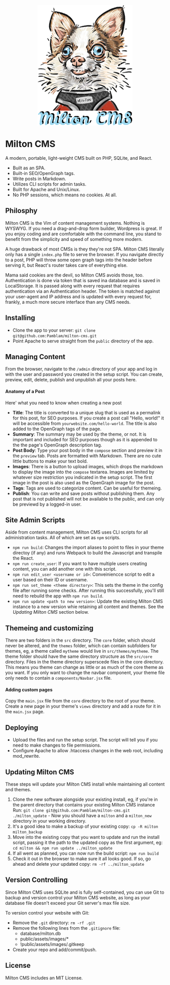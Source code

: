 <p align="center">
	<img src="milton.png" />
</p>

# Milton CMS

A modern, portable, light-weight CMS built on PHP, SQLite, and React.

 - Built as an SPA.
 - Built-in SEO/OpenGraph tags.
 - Write posts in Markdown.
 - Utilizes CLI scripts for admin tasks.
 - Built for Apache and Unix/Linux.
 - No PHP sessions, which means no cookies. At all.

## Philosphy

Milton CMS is the Vim of content management systems. Nothing is WYSWYG. If you need a drag-and-drop form builder, Wordpress is great. If you enjoy coding and are comfortable with the command line, you stand to benefit from the simplicity and speed of something more modern.

A huge drawback of most CMSs is they they're not SPA. Milton CMS literally only has a single `index.php` file to serve the browser. If you navigate directly to a post, PHP will throw some open graph tags into the header before serving it, but React's router takes care of everything else.

Mama said cookies are the devil, so Milton CMS avoids those, too. Authentication is done via token that is saved ina  database and is saved in LocalStorage. It is passed along with every request that requires authentication via an Authentication header. The token is matched against your user-agent and IP address and is updated with every request for, frankly, a much more secure interface than any CMS needs.

## Installing

 - Clone the app to your server: `git clone git@github.com:Pamblam/milton-cms.git`
 - Point Apache to serve straight from the `public` directory of the app.

## Managing Content

From the browser, navigate to the `/admin` directory of your app and log in with the user and password you created in the setup script. You can create, preview, edit, delete, publish and unpublish all your posts here.

#### Anatomy of a Post

Here' what you need to know when creating a new post

 - **Title**: The title is converted to a unique slug that is used as a permalink for this post, for SEO purposes. If you create a post call "Hello, world!" it will be accessible from `yourwebsite.com/hello-world`. The title is also added to the OpenGraph tags of the page. 
 - **Summary**: The summary may be used by the theme, or not. It is important and included for SEO purposes though as it is appended to the the page's OpenGraph description tag.
 - **Post Body**: Type your post body in the `compose` section and preview it in the `preview` tab. Posts are formatted with Markdown. There are no cute little buttons to make your text bold.
 - **Images**: There is a button to upload images, which drops the markdown to display the image into the `compose` textarea. Images are limited by whatever size restriction you indicated in the setup script. The first image in the post is also used as the OpenGraph image for the post.
 - **Tags**: Tags are used to categorize content. Can be useful for themeing.
 - **Publish**: You can write and save posts without publishing them. Any post that is not published will not be available to the public, and can only be previewd by a logged-in user.

## Site Admin Scripts

Aside from content management, Milton CMS uses CLI scripts for all administration tasks. All of which are set as `npm` scripts.

 - `npm run build`: Changes the import aliases to point to files in your theme directoy (if any) and runs Webpack to build the Javascript and transpile the React.
 - `npm run create_user`: If you want to have multiple users creating content, you can add another one with this script.
 - `npm run edit_user <username or id>`: Conveiniencce script to edit a user based on their ID or username.
 - `npm run set_theme <theme directory>`: This sets the theme in the config file after running some checks. After running this successfully, you'll still need to rebuild the app with `npm run build`.
 - `npm run update <path to new version>`: Update the existing Milton CMS instance to a new version whie retaining all content and themes. See the *Updating Milton CMS* section below.

## Themeing and customizing

There are two folders in the `src` directory. The `core` folder, which should never be altered, and the `themes` folder, which can contain subfolders for themes, eg, a theme called `mytheme` would live in `src/themes/mytheme`. The theme folder should have the same directory structure as the `src/core` directory. Files in the theme directory superscede files in the core directory. This means you theme can change as little or as much of the core theme as you want. If you only want to change the navbar component, your theme file only needs to contain a `components/Navbar.jsx` file.

#### Adding custom pages

Copy the `main.jsx` file from the `core` directory to the root of your theme. Create a new page in your theme's `views` directory and add a route for it in the `main.jsx` page.

## Deploying

 - Upload the files and run the setup script. The script will tell you if you need to make changes to file permissions.
 - Configure Apache to allow .htaccess changes in the web root, including mod_rewrite.

## Updating Milton CMS

These steps will update your Milton CMS install while maintaining all content and themes.
 
  1. Clone the new software alongside your existing install, eg, if you're in the parent directory that contains your existing Milton CMS instance Run: `git clone git@github.com:Pamblam/milton-cms.git ./milton_update` - Now you should have a `milton` and a `milton_new` directory in your working directory.
  2. It's a good idea to make a backup of your existing copy: `cp -R milton milton_backup`
  3. Move into the existing copy that you want to update and run the install script, passing it the path to the updated copy as the first argument, eg: `cd milton && npm run update ../milton_update`
  4. If all went as planned, you can now run the build script: `npm run build`
  5. Check it out in the browser to make sure it all looks good. If so, go ahead and delete your updated copy: `rm -rf ../milton_update`

## Version Controlling

Since Milton CMS uses SQLite and is fully self-contained, you can use Git to backup and version control your Milton CMS website, as long as your database file doesn't exceed your Git server's max file size.

To version control your website with Git:

 - Remove the `.git` directory: `rm -rf .git`
 - Remove the following lines from the `.gitignore` file:
   - database/milton.db
   - public/assets/images/*
   - !public/assets/images/.gitkeep
 - Create your repo and add/commit/push.

## License

Milton CMS includes an MIT License.